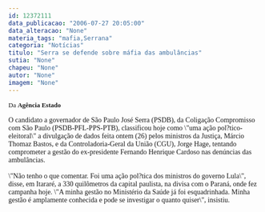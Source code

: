 ```yaml
---
id: 12372111
data_publicacao: "2006-07-27 20:05:00"
data_alteracao: "None"
materia_tags: "mafia,Serrana"
categoria: "Notícias"
titulo: "Serra se defende sobre máfia das ambulâncias"
sutia: "None"
chapeu: "None"
autor: "None"
imagem: "None"
---
```

<p><FONT size=1></p>
<p><P><FONT face=Verdana size=2>Da <STRONG>Agência Estado</STRONG></FONT></P></FONT></p>
<p><P><FONT face=Verdana>O candidato a governador de São Paulo José Serra (PSDB), da Coligação Compromisso com São Paulo (PSDB-PFL-PPS-PTB), classificou hoje como \"uma ação pol?tico-eleitoral\" a divulgação de dados feita ontem (26) pelos ministros da Justiça, Márcio Thomaz Bastos, e da Controladoria-Geral da União (CGU), Jorge Hage, tentando comprometer a gestão do ex-presidente Fernando Henrique Cardoso nas denúncias das ambulâncias.<BR><BR>\"Não tenho o que comentar. Foi uma ação pol?tica dos ministros do governo Lula\", disse, em Itararé, a 330 quilômetros da capital paulista, na divisa com o Paraná, onde fez campanha hoje. \"A minha gestão no Ministério da Saúde já foi esquadrinhada. Minha gestão é amplamente conhecida e pode se investigar o quanto quiser\", insistiu.</FONT></P> </p>
